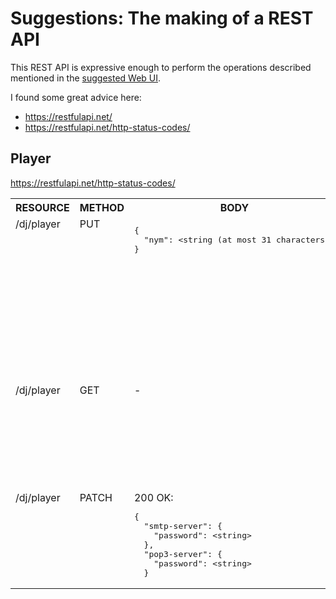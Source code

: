 # Suggestions: The making of a REST API

This REST API is expressive enough to perform the operations described mentioned in the [suggested Web UI](../webui/suggestions.md).

I found some great advice here:

* https://restfulapi.net/
* https://restfulapi.net/http-status-codes/

## Player

https://restfulapi.net/http-status-codes/

<table>
  <tr>
    <th>RESOURCE</th>
    <th>METHOD</th>
    <th>BODY</th>
    <th>SUCCESS</th>
    <th>FAILURE</th>
    <th>COMMENT(S)</th>
  </tr>

  <tr>
    <td valign="top">/dj/player</td>
    <td valign="top">PUT</td>
    <td valign="top"><pre lang="json">{
  "nym": &lt;string (at most 31 characters)&gt;
}</pre></td>
    <td valign="top">204 No Content</td>
    <td valign="top">-</td>
    <td valign="top">This <em>must</em> be done before any other resource method can be performed on the player resource. NOTE: This resource method recreates the ElGamal keys.</td>
  </tr>

  <tr>
    <td valign="top">/dj/player</td>
    <td valign="top">GET</td>
    <td valign="top">-</td>
    <td valign="top">200 OK:<br><pre lang="json">{
  "nym": &lt;string (at most 31 characters)&gt;>,
  "smtp-server": {
    "password": &lt;string&gt;
  },
  "pop3-server": {
    "password": &lt;string&gt;
  }</pre></td>
    <td valign="top">404 Not Found</td>
    <td valign="top">-</td>
  </tr>

  <tr>
    <td valign="top">/dj/player</td>
    <td valign="top">PATCH</td>
    <td valign="top">200 OK:<br><pre lang="json">{
  "smtp-server": {
    "password": &lt;string&gt;
  },
  "pop3-server": {
    "password": &lt;string&gt;
  }</pre></td>
    <td valign="top">204 No Content</td>
    <td valign="top">404 Not Found</td>
    <td valign="top">One or many of the JSON fields in the request body may be provided</td>
  </tr>
</table>
